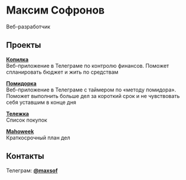 # Максим Софронов

Веб-разработчик

## Проекты

**[Копилка](https://kplk.ru)** \
Веб-приложение в Телеграме по контролю финансов. Поможет спланировать бюджет и жить по средствам

**[Помидорка](https://pmdrk.ru)** \
Веб-приложение в Телеграме с таймером по «методу помидора». Поможет выполнить больше дел за короткий срок и не чувствовать себя уставшим в конце дня

**[Тележка](https://tlzhk.ru)** \
Список покупок

**[Mahoweek](https://mahoweek.com)** \
Краткосрочный план дел

## Контакты

Телеграм: **[@maxsof](https://maxsof.t.me)**
